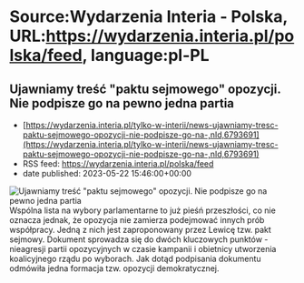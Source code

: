 # Source:Wydarzenia Interia - Polska, URL:https://wydarzenia.interia.pl/polska/feed, language:pl-PL

## Ujawniamy treść "paktu sejmowego" opozycji. Nie podpisze go na pewno jedna partia
 - [https://wydarzenia.interia.pl/tylko-w-interii/news-ujawniamy-tresc-paktu-sejmowego-opozycji-nie-podpisze-go-na-,nId,6793691](https://wydarzenia.interia.pl/tylko-w-interii/news-ujawniamy-tresc-paktu-sejmowego-opozycji-nie-podpisze-go-na-,nId,6793691)
 - RSS feed: https://wydarzenia.interia.pl/polska/feed
 - date published: 2023-05-22 15:46:00+00:00

<p><a href="https://wydarzenia.interia.pl/tylko-w-interii/news-ujawniamy-tresc-paktu-sejmowego-opozycji-nie-podpisze-go-na-,nId,6793691"><img align="left" alt="Ujawniamy treść &quot;paktu sejmowego&quot; opozycji. Nie podpisze go na pewno jedna partia" src="https://i.iplsc.com/ujawniamy-tresc-paktu-sejmowego-opozycji-nie-podpisze-go-na/000GBFE4L4RI8NNB-C321.jpg" /></a>Wspólna lista na wybory parlamentarne to już pieśń przeszłości, co nie oznacza jednak, że opozycja nie zamierza podejmować innych prób współpracy. Jedną z nich jest zaproponowany przez Lewicę tzw. pakt sejmowy. Dokument sprowadza się do dwóch kluczowych punktów - nieagresji partii opozycyjnych w czasie kampanii i obietnicy utworzenia koalicyjnego rządu po wyborach. Jak dotąd podpisania dokumentu odmówiła jedna formacja tzw. opozycji demokratycznej.</p><br clear="all" />

